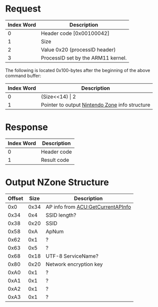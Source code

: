 # Request

| Index Word | Description                        |
|------------|------------------------------------|
| 0          | Header code \[0x00100042\]         |
| 1          | Size                               |
| 2          | Value 0x20 (processID header)      |
| 3          | ProcessID set by the ARM11 kernel. |

The following is located 0x100-bytes after the beginning of the above
command buffer:

| Index Word | Description                                                                |
|------------|----------------------------------------------------------------------------|
| 0          | (Size\<\<14) \| 2                                                          |
| 1          | Pointer to output [Nintendo Zone](Nintendo_Zone "wikilink") info structure |

# Response

| Index Word | Description |
|------------|-------------|
| 0          | Header code |
| 1          | Result code |

# Output NZone Structure

| Offset | Size | Description                                                          |
|--------|------|----------------------------------------------------------------------|
| 0x0    | 0x34 | AP info from [ACU:GetCurrentAPInfo](ACU:GetCurrentAPInfo "wikilink") |
| 0x34   | 0x4  | SSID length?                                                         |
| 0x38   | 0x20 | SSID                                                                 |
| 0x58   | 0xA  | ApNum                                                                |
| 0x62   | 0x1  | ?                                                                    |
| 0x63   | 0x5  | ?                                                                    |
| 0x68   | 0x18 | UTF-8 ServiceName?                                                   |
| 0x80   | 0x20 | Network encryption key                                               |
| 0xA0   | 0x1  | ?                                                                    |
| 0xA1   | 0x1  | ?                                                                    |
| 0xA2   | 0x1  | ?                                                                    |
| 0xA3   | 0x1  | ?                                                                    |